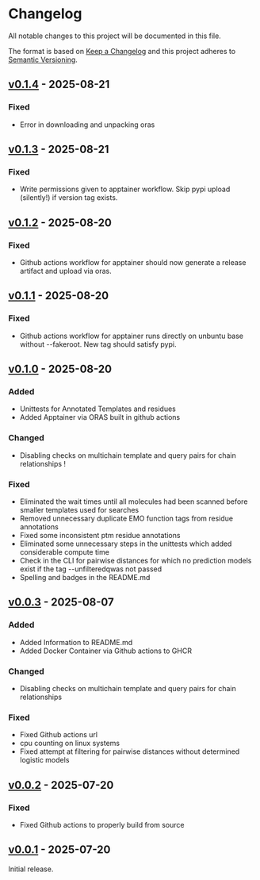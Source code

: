 # Changelog
All notable changes to this project will be documented in this file.

The format is based on [Keep a Changelog](http://keepachangelog.com/en/1.0.0/)
and this project adheres to [Semantic Versioning](http://semver.org/spec/v2.0.0.html).

## [v0.1.4] - 2025-08-21
[v0.1.4]: https://github.com/rayhackett/enzymm/compare/v0.1.3..v0.1.4

### Fixed
- Error in downloading and unpacking oras

## [v0.1.3] - 2025-08-21
[v0.1.3]: https://github.com/rayhackett/enzymm/compare/v0.1.2..v0.1.3

### Fixed
- Write permissions given to apptainer workflow. Skip pypi upload (silently!) if version tag exists.

## [v0.1.2] - 2025-08-20
[v0.1.2]: https://github.com/rayhackett/enzymm/compare/1094cde..v0.1.2

### Fixed
- Github actions workflow for apptainer should now generate a release artifact and upload via oras.

## [v0.1.1] - 2025-08-20
[v0.1.1]: https://github.com/rayhackett/enzymm/compare/26de8cc..1094cde

### Fixed
- Github actions workflow for apptainer runs directly on unbuntu base without --fakeroot. New tag should satisfy pypi.

## [v0.1.0] - 2025-08-20
[v0.1.0]: https://github.com/rayhackett/enzymm/compare/603a1bd..26de8cc

### Added
- Unittests for Annotated Templates and residues
- Added Apptainer via ORAS built in github actions

### Changed
- Disabling checks on multichain template and query pairs for chain relationships !

### Fixed
- Eliminated the wait times until all molecules had been scanned before smaller templates used for searches
- Removed unnecessary duplicate EMO function tags from residue annotations
- Fixed some inconsistent ptm residue annotations
- Eliminated some unnecessary steps in the unittests which added considerable compute time
- Check in the CLI for pairwise distances for which no prediction models exist if the tag --unfilteredqwas not passed
- Spelling and badges in the README.md

## [v0.0.3] - 2025-08-07
[v0.0.3]: https://github.com/rayhackett/enzymm/compare/6dad6cd..603a1bd

### Added
- Added Information to README.md
- Added Docker Container via Github actions to GHCR

### Changed
- Disabling checks on multichain template and query pairs for chain relationships

### Fixed
- Fixed Github actions url
- cpu counting on linux systems
- Fixed attempt at filtering for pairwise distances without determined logistic models

## [v0.0.2] - 2025-07-20
[v0.0.2]: https://github.com/rayhackett/enzymm/compare/ea71726..6dad6cd

### Fixed
- Fixed Github actions to properly build from source

## [v0.0.1] - 2025-07-20
[v0.0.1]: https://github.com/RayHackett/enzymm/tree/ea7172665215e5073f70b27ce2aa07a49b72eb48

Initial release.